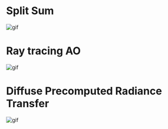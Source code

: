 # Split Sum 
![gif](doc/SplitSum.gif)
# Ray tracing AO
![gif](doc/RT.gif)
# Diffuse Precomputed Radiance Transfer
![gif](doc/DiffusePRT.gif)
